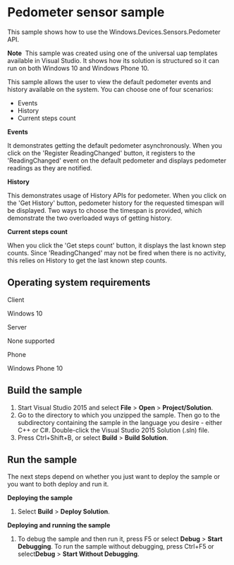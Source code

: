 Pedometer sensor sample
===========================

This sample shows how to use the  Windows.Devices.Sensors.Pedometer API.

**Note**  This sample was created using one of the universal uap templates available in Visual Studio. It shows how its solution is structured so it can run on both Windows 10 and Windows Phone 10.

This sample allows the user to view the default pedometer events and history available on the system. You can choose one of four scenarios:

-   Events
-   History
-   Current steps count

**Events**

It demonstrates getting the default pedometer asynchronously.
When you click on the 'Register ReadingChanged' button, it registers to the 'ReadingChanged' event on the default pedometer and displays pedometer readings as they are notified.

**History**

This demonstrates usage of History APIs for pedometer.
When you click on the 'Get History' button, pedometer history for the requested timespan will be displayed. Two ways to choose the timespan is provided, which demonstrate the two overloaded ways of getting history.

**Current steps count**

When you click the 'Get steps count' button, it displays the last known step counts. Since 'ReadingChanged' may not be fired when there is no activity, this relies on History to get the last known step counts.

Operating system requirements
-----------------------------

Client

Windows 10

Server

None supported

Phone

Windows Phone 10

Build the sample
----------------

1.  Start Visual Studio 2015 and select **File** \> **Open** \> **Project/Solution**.
2.  Go to the directory to which you unzipped the sample. Then go to the subdirectory containing the sample in the language you desire - either C++ or C\#. Double-click the Visual Studio 2015 Solution (.sln) file.
3.  Press Ctrl+Shift+B, or select **Build** \> **Build Solution**.

Run the sample
--------------

The next steps depend on whether you just want to deploy the sample or you want to both deploy and run it.

**Deploying the sample**

1.  Select **Build** \> **Deploy Solution**.

**Deploying and running the sample**

1.  To debug the sample and then run it, press F5 or select **Debug** \> **Start Debugging**. To run the sample without debugging, press Ctrl+F5 or select**Debug** \> **Start Without Debugging**.

